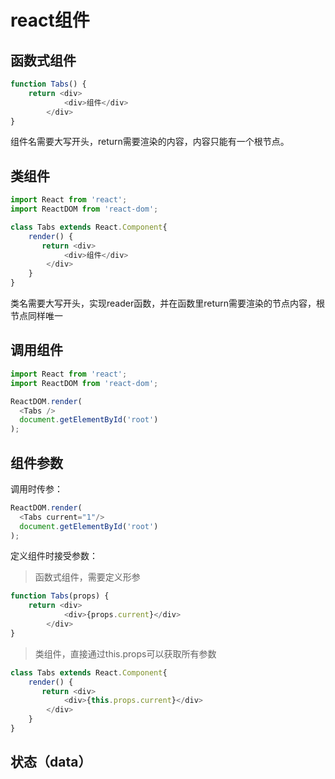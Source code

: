 # react组件

## 函数式组件
```js
function Tabs() {
    return <div>
            <div>组件</div>
        </div>
}
```

组件名需要大写开头，return需要渲染的内容，内容只能有一个根节点。

## 类组件

```javascript
import React from 'react';
import ReactDOM from 'react-dom';

class Tabs extends React.Component{
    render() {
       return <div>
            <div>组件</div>
        </div> 
    }
}
```

类名需要大写开头，实现reader函数，并在函数里return需要渲染的节点内容，根节点同样唯一

## 调用组件
```javascript
import React from 'react';
import ReactDOM from 'react-dom';

ReactDOM.render(
  <Tabs />
  document.getElementById('root')
);
```

## 组件参数

调用时传参：
```javascript
ReactDOM.render(
  <Tabs current="1"/>
  document.getElementById('root')
);
```

定义组件时接受参数：

> 函数式组件，需要定义形参
```js
function Tabs(props) {
    return <div>
            <div>{props.current}</div>
        </div>
}
```

> 类组件，直接通过this.props可以获取所有参数
```js
class Tabs extends React.Component{
    render() {
       return <div>
            <div>{this.props.current}</div>
        </div> 
    }
}
```

## 状态（data）